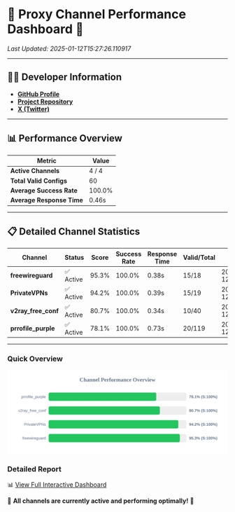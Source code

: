 # 🌟 Proxy Channel Performance Dashboard 🌟

_Last Updated: 2025-01-12T15:27:26.110917_

---

## 👩‍💻 Developer Information

- **[GitHub Profile](https://github.com/4n0nymou3)**  
- **[Project Repository](https://github.com/4n0nymou3/multi-proxy-config-fetcher)**  
- **[X (Twitter)](https://x.com/4n0nymou3)**  

---

## 📊 Performance Overview

| Metric                | Value       |
|-----------------------|-------------|
| **Active Channels**   | 4 / 4       |
| **Total Valid Configs** | 60          |
| **Average Success Rate** | 100.0%      |
| **Average Response Time** | 0.46s       |

---

## 📋 Detailed Channel Statistics

| Channel          | Status     | Score  | Success Rate | Response Time | Valid/Total | Last Success               |
|------------------|------------|--------|--------------|---------------|-------------|----------------------------|
| **freewireguard**  | ✅ Active  | 95.3%  | 100.0% | 0.38s         | 15/18       | 2025-01-12T15:27:26.108929 |
| **PrivateVPNs**  | ✅ Active  | 94.2%  | 100.0% | 0.39s         | 15/19       | 2025-01-12T15:27:25.705861 |
| **v2ray_free_conf**  | ✅ Active  | 80.7%  | 100.0% | 0.34s         | 10/40       | 2025-01-12T15:27:25.277349 |
| **prrofile_purple**  | ✅ Active  | 78.1%  | 100.0% | 0.73s         | 20/119       | 2025-01-12T15:27:24.893350 |

---

### Quick Overview
<div align="center">
  <a href="https://raw.githubusercontent.com/nullluser/NullRepo/refs/heads/main/assets/channel_stats_chart.svg">
    <img src="https://raw.githubusercontent.com/nullluser/NullRepo/refs/heads/main/assets/channel_stats_chart.svg" alt="Source Performance Statistics" width="800">
  </a>
</div>

### Detailed Report
📊 [View Full Interactive Dashboard](https://htmlpreview.github.io/?https://github.com/nullluser/NullRepo/blob/main/assets/performance_report.html)

🎉 **All channels are currently active and performing optimally!** 🎉
